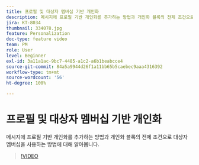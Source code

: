 ```yaml
---
title: 프로필 및 대상자 멤버십 기반 개인화
description: 메시지에 프로필 기반 개인화를 추가하는 방법과 개인화 블록의 전제 조건으로 대상자 멤버십을 사용하는 방법에 대해 알아봅니다.
jira: KT-8034
thumbnail: 334078.jpg
feature: Personalization
doc-type: feature video
team: PM
role: User
level: Beginner
exl-id: 3a11a1ac-9bc7-4485-a1c2-a6b1beabcce4
source-git-commit: 84a5a9944d26f1a11bb65b5caebec9aaa4316392
workflow-type: tm+mt
source-wordcount: '56'
ht-degree: 100%

---
```


# 프로필 및 대상자 멤버십 기반 개인화

메시지에 프로필 기반 개인화를 추가하는 방법과 개인화 블록의 전제 조건으로 대상자 멤버십을 사용하는 방법에 대해 알아봅니다.

>[!VIDEO](https://video.tv.adobe.com/v/334078?quality=12&learn=on)
